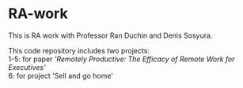 # RA-work

This is RA work with Professor Ran Duchin and Denis Sosyura.

This code repository includes two projects:\
1-5: for paper *'Remotely Productive: The Efficacy of Remote Work for Executives'*\
6: for project 'Sell and go home'
